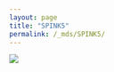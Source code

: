 ```yaml
---
layout: page
title: "SPINK5"
permalink: /_mds/SPINK5/
---
```


![](../../algns0/N82_5HSAA103327_aln_report.png?raw=true)